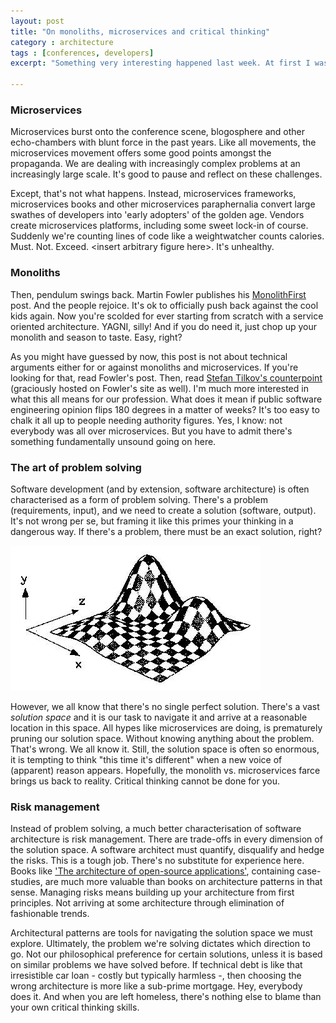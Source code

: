```yaml
---
layout: post
title: "On monoliths, microservices and critical thinking" 
category : architecture 
tags : [conferences, developers]
excerpt: "Something very interesting happened last week. At first I wasn't sure whether it was a misguided attempt at humor. Sure enough, Twitter timelines switched en masse from advocating microservices to glorifying monoliths. What a strange world we live in."

---
```


### Microservices
Microservices burst onto the conference scene, blogosphere and other echo-chambers with blunt force in the past years. Like all movements, the microservices movement offers some good points amongst the propaganda. We are dealing with increasingly complex problems at an increasingly large scale. It's good to pause and reflect on these challenges.

Except, that's not what happens. Instead, microservices frameworks, microservices books and other microservices  paraphernalia convert large swathes of developers into 'early adopters' of the golden age. Vendors create microservices platforms, including some sweet lock-in of course. Suddenly we're counting lines of code like a weightwatcher counts calories. Must. Not. Exceed. &lt;insert arbitrary figure here&gt;. It's unhealthy.

### Monoliths
Then, pendulum swings back. Martin Fowler publishes his [MonolithFirst](http://martinfowler.com/bliki/MonolithFirst.html) post. And the people rejoice. It's ok to officially push back against the cool kids again. Now you're scolded for ever starting from scratch with a service oriented architecture. YAGNI, silly! And if you do need it, just chop up your monolith and season to taste. Easy, right? 

As you might have guessed by now, this post is not about technical arguments either for or against monoliths and microservices. If you're looking for that, read Fowler's post. Then, read [Stefan Tilkov's counterpoint](http://martinfowler.com/articles/dont-start-monolith.html) (graciously hosted on Fowler's site as well). I'm much more interested in what this all means for our profession. What does it mean if public software engineering opinion flips 180 degrees in a matter of weeks? It's too easy to chalk it all up to people needing authority figures. Yes, I know: not everybody was all over microservices. But you have to admit there's something fundamentally unsound going on here.

### The art of problem solving
Software development (and by extension, software architecture) is often characterised as a form of problem solving. There's a problem (requirements, input), and we need to create a solution (software, output). It's not wrong per se, but framing it like this primes your thinking in a dangerous way. If there's a problem, there must be an exact solution, right?

![Solution space](/pics/solutionspace.jpg)

However, we all know that there's no single perfect solution. There's a vast _solution space_ and it is our task to navigate it and arrive at a reasonable location in this space. All hypes like microservices are doing, is prematurely pruning our solution space. Without knowing anything about the problem. That's wrong. We all know it. Still, the solution space is often so enormous, it is tempting to think "this time it's different" when a new voice of (apparent) reason appears. Hopefully, the monolith vs. microservices farce brings us back to reality. Critical thinking cannot be done for you.

### Risk management
Instead of problem solving, a much better characterisation of software architecture is risk management. There are trade-offs in every dimension of the solution space. A software architect must quantify, disqualify and hedge the risks. This is a tough job. There's no substitute for experience here. Books like ['The architecture of open-source applications'](http://amzn.to/1Itaaim), containing case-studies, are much more valuable than books on architecture patterns in that sense. Managing risks means building up your architecture from first principles. Not arriving at some architecture through elimination of fashionable trends.

Architectural patterns are tools for navigating the solution space we must explore. Ultimately, the problem we're solving dictates which direction to go. Not our philosophical preference for certain solutions, unless it is based on similar problems we have solved before. If technical debt is like that irresistible car loan - costly but typically harmless -, then choosing the wrong architecture is more like a sub-prime mortgage. Hey, everybody does it. And when you are left homeless, there's nothing else to blame than your own critical thinking skills.